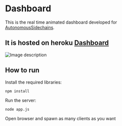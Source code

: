 # Dashboard

This is the real time animated dashboard developed for [AutonomousSidechains](https://github.com/abhishekvispute/AutonomousSidechains).

## It is hosted on heroku [Dashboard](https://bkdashboard.herokuapp.com/)

![Image description](https://github.com/abhishekvispute/Dashboard/blob/master/screenshot.png)
## How to run

Install the required libraries:
  
    npm install
   
Run the server:

    node app.js


Open browser and spawn as many clients as you want 

   

